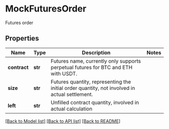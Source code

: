# MockFuturesOrder

Futures order
## Properties
Name | Type | Description | Notes
------------ | ------------- | ------------- | -------------
**contract** | **str** | Futures name, currently only supports perpetual futures for BTC and ETH with USDT. | 
**size** | **str** | Futures quantity, representing the initial order quantity, not involved in actual settlement. | 
**left** | **str** | Unfilled contract quantity, involved in actual calculation | 

[[Back to Model list]](../README.md#documentation-for-models) [[Back to API list]](../README.md#documentation-for-api-endpoints) [[Back to README]](../README.md)


